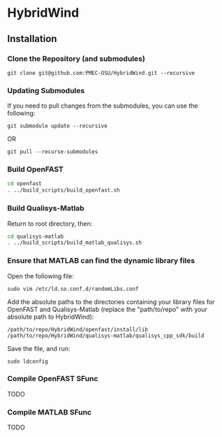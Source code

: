 # HybridWind

## Installation

### Clone the Repository (and submodules)

`git clone git@github.com:PMEC-OSU/HybridWind.git --recursive`

### Updating Submodules

If you need to pull changes from the submodules, you can use the following:

`git submodule update --recursive`

OR

`git pull --recurse-submodules`

### Build OpenFAST

```bash
cd openfast
. ../build_scripts/build_openfast.sh
```

### Build Qualisys-Matlab

Return to root directory, then:

```bash
cd qualisys-matlab
. ../build_scripts/build_matlab_qualisys.sh
```

### Ensure that MATLAB can find the dynamic library files

Open the following file:

`sudo vim /etc/ld.so.conf.d/randomLibs.conf`

Add the absolute paths to the directories containing your library files for OpenFAST and Qualisys-Matlab (replace the "path/to/repo" with your absolute path to HybridWind):

```
/path/to/repo/HybridWind/openfast/install/lib
/path/to/repo/HybridWind/qualisys-matlab/qualisys_cpp_sdk/build
```

Save the file, and run:

`sudo ldconfig`

### Compile OpenFAST SFunc

TODO

### Compile MATLAB SFunc

TODO
